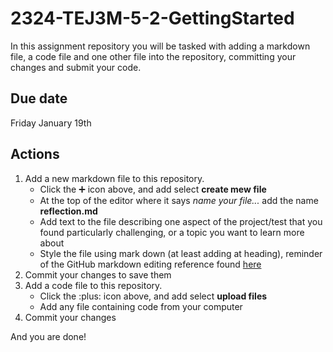# 2324-TEJ3M-5-2-GettingStarted
In this assignment repository you will be tasked with adding a markdown file, a code file and one other file into the repository, committing your changes and submit your code.
## Due date
Friday January 19th
## Actions
1) Add a new markdown file to this repository.
    - Click the ➕ icon above, and add select **create mew file**
    - At the top of the editor where it says *name your file...* add the name **reflection.md**
    - Add text to the file describing one aspect of the project/test that you found particularly challenging, or a topic you want to learn more about
    - Style the file using mark down (at least adding at heading), reminder of the GitHub markdown editing reference found [here](https://docs.github.com/en/get-started/writing-on-github/getting-started-with-writing-and-formatting-on-github/basic-writing-and-formatting-syntax)
2) Commit your changes to save them
3) Add a code file to this repository.
    - Click the :plus: icon above, and add select **upload files**
    - Add any file containing code from your computer
4) Commit your changes

And you are done!
